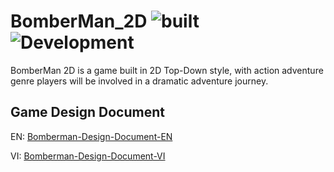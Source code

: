 # BomberMan_2D ![built](https://img.shields.io/badge/build-completed-green) ![Development](https://img.shields.io/badge/development-pause-yellow)
BomberMan 2D is a game built in 2D Top-Down style, with action adventure genre players will be involved in a dramatic adventure journey.

## Game Design Document
EN: [Bomberman-Design-Document-EN](https://github.com/EnnHnahK/BomberMan_2D/blob/main/BomberMan/Assets/Document/Bomberman-Design-Document-en.pdf)

VI: [Bomberman-Design-Document-VI](https://github.com/EnnHnahK/BomberMan_2D/blob/main/BomberMan/Assets/Document/Bomberman-Design-Document-vi.pdf)
